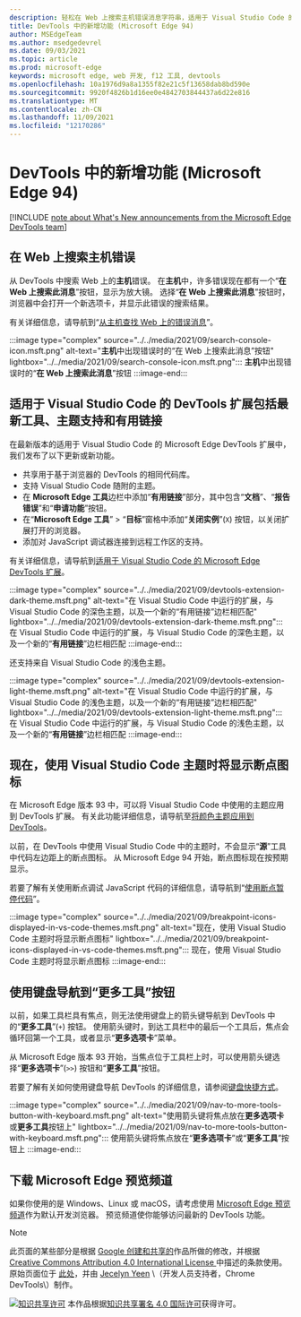 ```yaml
---
description: 轻松在 Web 上搜索主机错误消息字符串，适用于 Visual Studio Code 的 DevTools 扩展现在拥有最新工具和主题支持，现在使用 Visual Studio Code 主题时会显示断点图标，并且可以使用键盘导航到“更多工具”按钮。
title: DevTools 中的新增功能 (Microsoft Edge 94)
author: MSEdgeTeam
ms.author: msedgedevrel
ms.date: 09/03/2021
ms.topic: article
ms.prod: microsoft-edge
keywords: microsoft edge, web 开发, f12 工具, devtools
ms.openlocfilehash: 10a1976d9a8a1355f82e21c5f13658dab8bd590e
ms.sourcegitcommit: 9920f4826b1d16ee0e4842703844437a6d22e816
ms.translationtype: MT
ms.contentlocale: zh-CN
ms.lasthandoff: 11/09/2021
ms.locfileid: "12170286"
---
```

# <a name="whats-new-in-devtools-microsoft-edge-94"></a>DevTools 中的新增功能 (Microsoft Edge 94)

[!INCLUDE [note about What's New announcements from the Microsoft Edge DevTools team](../../includes/edge-whats-new-note.md)]


<!-- ====================================================================== -->
## <a name="search-for-console-errors-on-the-web"></a>在 Web 上搜索主机错误

<!-- Title: Quickly debug console errors with our new integrated search feature -->
<!-- Subtitle: Now you can quickly search for console errors directly from the Console. -->

从 DevTools 中搜索 Web 上的**主机**错误。  在**主机**中，许多错误现在都有一个“**在 Web 上搜索此消息**”按钮，显示为放大镜。  选择“**在 Web 上搜索此消息**”按钮时，浏览器中会打开一个新选项卡，并显示此错误的搜索结果。

有关详细信息，请导航到“[从主机查找 Web 上的错误消息](../../../console/index.md#look-up-error-messages-on-the-web-from-the-console)”。

:::image type="complex" source="../../media/2021/09/search-console-icon.msft.png" alt-text="**主机**中出现错误时的“在 Web 上搜索此消息”按钮" lightbox="../../media/2021/09/search-console-icon.msft.png":::
   **主机**中出现错误时的“**在 Web 上搜索此消息**”按钮
:::image-end:::


<!-- ====================================================================== -->
## <a name="devtools-extension-for-visual-studio-code-includes-the-latest-tools-theme-support-and-helpful-links"></a>适用于 Visual Studio Code 的 DevTools 扩展包括最新工具、主题支持和有用链接

<!-- Title: Microsoft Edge DevTools for Visual Studio Code now supports themes and uses the most recent codebase -->
<!-- Subtitle: The Microsoft Edge DevTools extension for Visual Studio Code now uses the same version of the Developer Tools as your Microsoft Edge browser. We also added ways to learn more and for you to tell us what we could do better from within Visual Studio Code. -->

在最新版本的适用于 Visual Studio Code 的 Microsoft Edge DevTools 扩展中，我们发布了以下更新或新功能。
*  共享用于基于浏览器的 DevTools 的相同代码库。
*  支持 Visual Studio Code 随附的主题。
*  在 **Microsoft Edge 工具**边栏中添加“**有用链接**”部分，其中包含“**文档**”、“**报告错误**”和“**申请功能**”按钮。
*  在“**Microsoft Edge 工具**” > “**目标**”窗格中添加“**关闭实例**”(`X`) 按钮，以关闭扩展打开的浏览器。
*  添加对 JavaScript 调试器连接到远程工作区的支持。

有关详细信息，请导航到[适用于 Visual Studio Code 的 Microsoft Edge DevTools 扩展](../../../../visual-studio-code/microsoft-edge-devtools-extension.md)。

:::image type="complex" source="../../media/2021/09/devtools-extension-dark-theme.msft.png" alt-text="在 Visual Studio Code 中运行的扩展，与 Visual Studio Code 的深色主题，以及一个新的“有用链接”边栏相匹配" lightbox="../../media/2021/09/devtools-extension-dark-theme.msft.png":::
   在 Visual Studio Code 中运行的扩展，与 Visual Studio Code 的深色主题，以及一个新的“**有用链接**”边栏相匹配
:::image-end:::

还支持来自 Visual Studio Code 的浅色主题。

:::image type="complex" source="../../media/2021/09/devtools-extension-light-theme.msft.png" alt-text="在 Visual Studio Code 中运行的扩展，与 Visual Studio Code 的浅色主题，以及一个新的“有用链接”边栏相匹配" lightbox="../../media/2021/09/devtools-extension-light-theme.msft.png":::
   在 Visual Studio Code 中运行的扩展，与 Visual Studio Code 的浅色主题，以及一个新的“**有用链接**”边栏相匹配
:::image-end:::


<!-- ====================================================================== -->
## <a name="breakpoint-icons-are-now-displayed-when-using-visual-studio-code-themes"></a>现在，使用 Visual Studio Code 主题时将显示断点图标

<!-- Title: Breakpoint icons are now displayed when using themes from Visual Studio Code -->
<!-- Subtitle: Setting, removing, and viewing breakpoints is now easier in Microsoft Edge. -->

在 Microsoft Edge 版本 93 中，可以将 Visual Studio Code 中使用的主题应用到 DevTools 扩展。  有关此功能详细信息，请导航至[将颜色主题应用到 DevTools](../../../customize/theme.md)。

以前，在 DevTools 中使用 Visual Studio Code 中的主题时，不会显示“**源**”工具中代码左边距上的断点图标。  从 Microsoft Edge 94 开始，断点图标现在按预期显示。

若要了解有关使用断点调试 JavaScript 代码的详细信息，请导航到“[使用断点暂停代码](../../../javascript/breakpoints.md)”。

:::image type="complex" source="../../media/2021/09/breakpoint-icons-displayed-in-vs-code-themes.msft.png" alt-text="现在，使用 Visual Studio Code 主题时将显示断点图标" lightbox="../../media/2021/09/breakpoint-icons-displayed-in-vs-code-themes.msft.png":::
   现在，使用 Visual Studio Code 主题时将显示断点图标
:::image-end:::


<!-- ====================================================================== -->
## <a name="navigate-to-the-more-tools-button-with-the-keyboard"></a>使用键盘导航到“更多工具”按钮

<!-- Title: Use the arrow keys to navigate to the + button to open more tools -->
<!-- Subtitle: To open more tools, we have improved keyboard accessibility using the arrow keys on the main DevTools toolbar. -->

以前，如果工具栏具有焦点，则无法使用键盘上的箭头键导航到 DevTools 中的“**更多工具**”(`+`) 按钮。  使用箭头键时，到达工具栏中的最后一个工具后，焦点会循环回第一个工具，或者显示“**更多选项卡**”菜单。

从 Microsoft Edge 版本 93 开始，当焦点位于工具栏上时，可以使用箭头键选择“**更多选项卡**”(`>>`) 按钮和“**更多工具**”按钮。

若要了解有关如何使用键盘导航 DevTools 的详细信息，请参阅[键盘快捷方式](../../../shortcuts/index.md)。

:::image type="complex" source="../../media/2021/09/nav-to-more-tools-button-with-keyboard.msft.png" alt-text="使用箭头键将焦点放在**更多选项卡**或**更多工具**按钮上" lightbox="../../media/2021/09/nav-to-more-tools-button-with-keyboard.msft.png":::
   使用箭头键将焦点放在“**更多选项卡**”或“**更多工具**”按钮上
:::image-end:::


<!-- ====================================================================== -->
## <a name="download-the-microsoft-edge-preview-channels"></a>下载 Microsoft Edge 预览频道

如果你使用的是 Windows、Linux 或 macOS，请考虑使用 [ Microsoft Edge 预览频道](https://www.microsoftedgeinsider.com/download)作为默认开发浏览器。  预览频道使你能够访问最新的 DevTools 功能。


<!-- ====================================================================== -->
> [!NOTE]
> 此页面的某些部分是根据 [Google 创建和共享的](https://developers.google.com/terms/site-policies)作品所做的修改，并根据[ Creative Commons Attribution 4.0 International License ](https://creativecommons.org/licenses/by/4.0)中描述的条款使用。
> 原始页面位于 [此处](https://developer.chrome.com/blog/new-in-devtools-94)，并由 [Jecelyn Yeen](https://developers.google.com/web/resources/contributors#jecelynyeen)  \（开发人员支持者，Chrome DevTools\）制作。

[![知识共享许可](https://i.creativecommons.org/l/by/4.0/88x31.png)](https://creativecommons.org/licenses/by/4.0) 本作品根据[知识共享署名 4.0 国际许可](https://creativecommons.org/licenses/by/4.0)获得许可。
